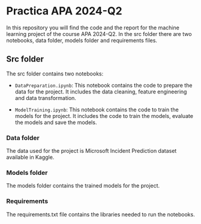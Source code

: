 # Practica APA 2024-Q2

In this repository you will find the code and the report for the machine learning project of the course APA 2024-Q2.
In the src folder there are two notebooks, data folder, models folder and requirements files.

## Src folder
The src folder contains two notebooks:
- `DataPreparation.ipynb`: This notebook contains the code to prepare the data for the project. It includes the data cleaning, feature engineering and data transformation.

- `ModelTraining.ipynb`: This notebook contains the code to train the models for the project. It includes the code to train the models, evaluate the models and save the models.

### Data folder
The data used for the project is Microsoft Incident Prediction dataset available in Kaggle. 

### Models folder
The models folder contains the trained models for the project.

### Requirements
The requirements.txt file contains the libraries needed to run the notebooks.